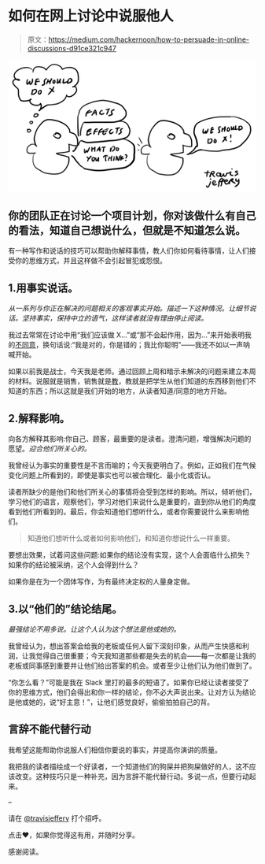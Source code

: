 # 如何在网上讨论中说服他人

> 原文：<https://medium.com/hackernoon/how-to-persuade-in-online-discussions-d91ce321c947>

![](img/4ce79c8db57a68f4ad25f396853c38bc.png)

## 你的团队正在讨论一个项目计划，你对该做什么有自己的看法，知道自己想说什么，但就是不知道怎么说。

有一种写作和说话的技巧可以帮助你解释事情，教人们你如何看待事情，让人们接受你的思维方式，并且这样做不会引起冒犯或怨恨。

## 1.用事实说话。

*从一系列与你正在解决的问题相关的客观事实开始。描述一下这种情况。让细节说话。坚持事实，保持中立的语气，这样读者就没有理由停止阅读。*

我过去常常在讨论中用“我们应该做 X…”或“那不会起作用，因为…”来开始表明我的[不同意](https://hackernoon.com/tagged/disagreement)，换句话说:“我是对的，你是错的；我比你聪明”——我还不如以一声呐喊开始。

如果以前我是战士，今天我是老师。通过回顾上周和暗示未解决的问题来建立本周的材料。说服就是销售，销售就是[教](https://hackernoon.com/tagged/teaching)，教就是把学生从他们知道的东西移到他们不知道的东西；所以这就是我们开始的地方，从读者知道/同意的地方开始。

## 2.解释影响。

向各方解释其影响:你自己、顾客，最重要的是读者。澄清问题，增强解决问题的愿望。*迎合他们所关心的。*

我曾经认为事实的重要性是不言而喻的；今天我更明白了。例如，正如我们在气候变化问题上所看到的，即使是事实也可以被合理化、最小化或否认。

读者所缺少的是他们和他们所关心的事情将会受到怎样的影响。所以，倾听他们，学习他们的语言，观察他们，学习对他们来说什么是重要的，直到你从他们的角度看到他们所看到的。最后，你会知道他们想听什么，或者你需要说什么来影响他们。

> 知道他们想听什么或者如何影响他们，和知道你想说什么一样重要。

要想出效果，试着问这些问题:如果你的结论没有实现，这个人会面临什么损失？如果你的结论被采纳，这个人会得到什么？

如果你是在为一个团体写作，为有最终决定权的人量身定做。

## 3.以“他们的”结论结尾。

*最强结论不用多说。让这个人认为这个想法是他或她的。*

我曾经认为，想出答案会给我的老板或任何人留下深刻印象，从而产生快感和利润，让我觉得自己很重要；今天我知道那些都是失去的机会——每一次都是让我的老板或同事感到重要并让他们给出答案的机会。或者至少让他们认为他们做到了。

“你怎么看？”可能是我在 Slack 里打的最多的短语了。如果你已经让读者接受了你的思维方式，他们会得出和你一样的结论，你不必大声说出来。让对方认为结论是他或她的，说“好主意！”，让他们感觉良好，偷偷拍拍自己的背。

## 言辞不能代替行动

我希望这能帮助你说服人们相信你要说的事实，并提高你演讲的质量。

我把我的读者描绘成一个好读者，一个知道他们的狗屎并把狗屎做好的人，这不应该改变。这种技巧只是一种补充，因为言辞不能代替行动。多说一点，但要行动起来。

–

请在 [@travisjeffery](https://twitter.com/travisjeffery) 打个招呼。

点击❤️，如果你觉得这有用，并随时分享。

感谢阅读。